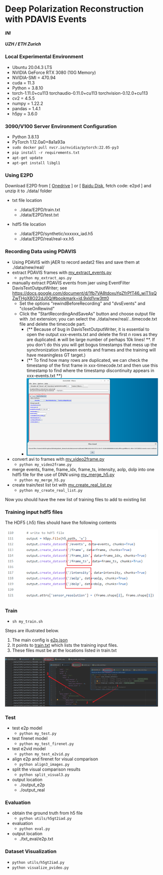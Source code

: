 # Deep Polarization Reconstruction with PDAVIS Events
#### _INI_ 
#### _UZH / ETH Zurich_

### Local Experimental Environment
- Ubuntu 20.04.3 LTS
- NVIDIA GeForce RTX 3080 (10G Memory)
- NVIDIA-SMI = 470.94
- cuda = 11.3
- Python = 3.8.10
- torch-1.11.0+cu113 torchaudio-0.11.0+cu113 torchvision-0.12.0+cu113
- cv2 = 4.5.5
- numpy = 1.22.2
- pandas = 1.4.1
- h5py = 3.6.0

### 3090/V100 Server Environment Configuration
- Python 3.8.13
- PyTorch 1.12.0a0+8a1a93a
- `sudo docker pull nvcr.io/nvidia/pytorch:22.05-py3`
- `pip install -r requirements.txt`
- `apt-get update`
- `apt-get install libgl1`

### Using E2PD
Download E2PD from [ [Onedrive](https://1drv.ms/u/s!AjYBkUJACkBLm1tWpU-N0lmKv36x?e=oIEajs) ] or [ [Baidu Disk](https://pan.baidu.com/s/1JSZqcbFk_52Xd_Ex_bicmQ?pwd=e2pd), fetch code: e2pd ] and unzip it to ./data/ folder

- txt file location
  - ./data/E2PD/train.txt
  - ./data/E2PD/test.txt

- hdf5 file location
  - ./data/E2PD/synthetic/xxxxxx_iad.h5
  - ./data/E2PD/real/real-xx.h5

### Recording Data using PDAVIS
- Using PDAVIS with jAER to record aedat2 files and save them at ./data/new/real/
- extract PDAVIS frames with [my_extract_events.py](my_extract_events.py)
  - `python my_extract_aps.py`
- manually extract PDAVIS events from jaer using EventFilter DavisTextOutputWriter; see https://docs.google.com/document/d/1fb7VA8tdoxuYqZfrPfT46_wiT1isQZwTHgX8O22dJ0Q/#bookmark=id.9xld1vw3ttt0
  -  Set the options "rewindBeforeRecording" and "dvsEvents" and "closeOnRewind"
  - Click the "StartRecordingAndSaveAs" button and choose output file with .txt extension; you can select the ./data/new/real/...timecode.txt file and delete the timecode part.
    - (** Because of bug in DavisTextOutputWriter, it is essential to open the output xxx-events.txt and delete the first _n_ rows as they are duplicated. __n__ will be large number of perhaps 10k lines! **. If you don't do this you will get bogus timestamps that mess up the synchronization between events and frames and the training will have meaningless GT target.)
    - (** To find how many rows are duplicated, we can check the timestamp of the first frame in xxx-timecode.txt and then use this timestamp to find where the timestamp discontinuity appears in xxx-events.txt **)
    - ![write-events-txt-file.png](write-events-txt-file.png)
- convert avi to frames with [my_video2frame.py](my_video2frame.py)
  - `python my_video2frame.py`
- merge events, frame, frame_idx, frame_ts, intensity, aolp, dolp into one hdf5 file for the use of DNN using [my_merge_h5.py](my_merge_h5.py)
  - `python my_merge_h5.py`
- create train/test list txt with [my_create_real_list.py](my_create_real_list.py)
  - `python my_create_real_list.py`

Now you should have the new list of training files to add to existing list

### Training input hdf5 files
The HDF5 (.h5) files should have the following contents

![h5_file_contents.png](h5_file_contents.png)

### Train
- `sh my_train.sh`

Steps are illustrated below. 

1. The main config is [e2p.json](e2p.json)
2.  It points to  [train.txt](data%2FE2PD%2Ftrain.txt) which lists the training input files.
3. These files must be at the locations listed in train.txt

![train_steps.png](train_steps.png)

### Test
- test e2p model
  - `python my_test.py`
- test firenet model
  - `python my_test_firenet.py`
- test e2vid model
  - `python my_test_e2vid.py`
- align e2p and firenet for visual comparison
  - `python align3_images.py`
- split the visual comparison results
  - `python split_visual3.py`
- output location
  - ./output_e2p
  - ./output_real

### Evaluation
- obtain the ground truth from h5 file
  - `python utils/h5gt2iad.py`
- evaluation
  - `python eval.py`
- output location
  - ./txt_eval/e2p.txt

### Dataset Visualization
- `python utils/h5gt2iad.py`
- `python visualize_pvideo.py`
